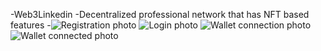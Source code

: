 -Web3Linkedin
-Decentralized professional network that has NFT based features
-![Registration photo](/reg.jpg?raw=true "Register") 
![Login photo](/log.jpg?raw=true "Login")
![Wallet connection photo](/wal.jpg?raw=true "Wallet connect")
![Wallet connected photo](/wal2.jpg?raw=true "Wallet connect 2")
